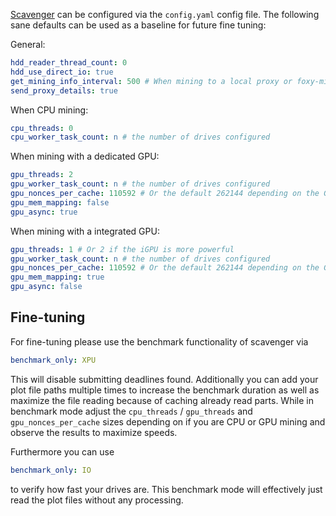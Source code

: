 [Scavenger](https://github.com/PoC-Consortium/scavenger) can be configured via the `config.yaml` config file. The following sane defaults can be used as a baseline for future fine tuning:

General:
```yaml
hdd_reader_thread_count: 0
hdd_use_direct_io: true
get_mining_info_interval: 500 # When mining to a local proxy or foxy-miner use a low value like 500
send_proxy_details: true
```

When CPU mining:
```yaml
cpu_threads: 0
cpu_worker_task_count: n # the number of drives configured
```

When mining with a dedicated GPU:
```yaml
gpu_threads: 2
gpu_worker_task_count: n # the number of drives configured
gpu_nonces_per_cache: 110592 # Or the default 262144 depending on the GPU
gpu_mem_mapping: false
gpu_async: true
```

When mining with a integrated GPU:
```yaml
gpu_threads: 1 # Or 2 if the iGPU is more powerful
gpu_worker_task_count: n # the number of drives configured
gpu_nonces_per_cache: 110592 # Or the default 262144 depending on the GPU
gpu_mem_mapping: true
gpu_async: false
```

## Fine-tuning
For fine-tuning please use the benchmark functionality of scavenger via
```yaml
benchmark_only: XPU
```
This will disable submitting deadlines found. Additionally you can add your plot file paths multiple times to increase the benchmark duration as well as maximize the file reading because of caching already read parts.
While in benchmark mode adjust the `cpu_threads` / `gpu_threads` and `gpu_nonces_per_cache` sizes depending on if you are CPU or GPU mining and observe the results to maximize speeds.

Furthermore you can use
```yaml
benchmark_only: IO
```
to verify how fast your drives are. This benchmark mode will effectively just read the plot files without any processing.
